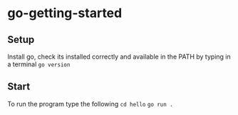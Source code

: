 # go-getting-started

## Setup

Install go, check its installed correctly and available in the PATH by typing in a terminal  ```go version```


## Start

To run the program type the following
```cd hello```
```go run .```


